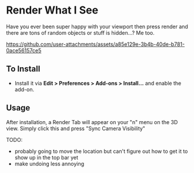 # Render What I See

Have you ever been super happy with your viewport then press render and there are tons of random objects or stuff is hidden...?
Me too.

https://github.com/user-attachments/assets/a85e129e-3b4b-40de-b781-0ace56157ce5

## To Install

- Install it via **Edit > Preferences > Add-ons > Install…** and enable the add-on.

## Usage

After installation, a Render Tab will appear on your "n" menu on the 3D view. Simply click this and press "Sync Camera Visibility"


TODO:
- probably going to move the location but can't figure out how to get it to show up in the top bar yet 
- make undoing less annoying
